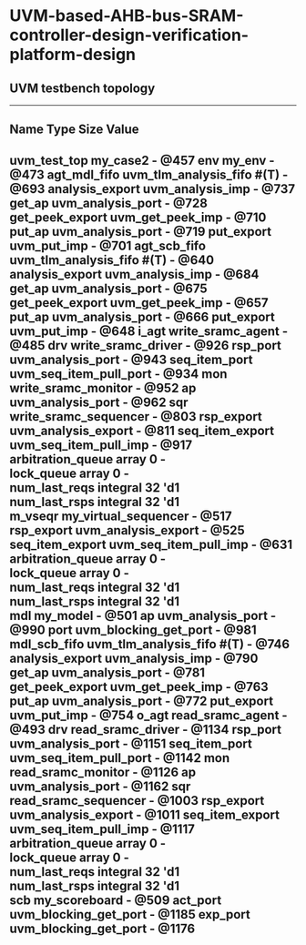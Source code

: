 # UVM-based-AHB-bus-SRAM-controller-design-verification-platform-design
## UVM testbench topology

------------------------------------------------------------------
Name                       Type                        Size  Value
------------------------------------------------------------------
uvm_test_top               my_case2                    -     @457 
  env                      my_env                      -     @473 
    agt_mdl_fifo           uvm_tlm_analysis_fifo #(T)  -     @693 
      analysis_export      uvm_analysis_imp            -     @737 
      get_ap               uvm_analysis_port           -     @728 
      get_peek_export      uvm_get_peek_imp            -     @710 
      put_ap               uvm_analysis_port           -     @719 
      put_export           uvm_put_imp                 -     @701 
    agt_scb_fifo           uvm_tlm_analysis_fifo #(T)  -     @640 
      analysis_export      uvm_analysis_imp            -     @684 
      get_ap               uvm_analysis_port           -     @675 
      get_peek_export      uvm_get_peek_imp            -     @657 
      put_ap               uvm_analysis_port           -     @666 
      put_export           uvm_put_imp                 -     @648 
    i_agt                  write_sramc_agent           -     @485 
      drv                  write_sramc_driver          -     @926 
        rsp_port           uvm_analysis_port           -     @943 
        seq_item_port      uvm_seq_item_pull_port      -     @934 
      mon                  write_sramc_monitor         -     @952 
        ap                 uvm_analysis_port           -     @962 
      sqr                  write_sramc_sequencer       -     @803 
        rsp_export         uvm_analysis_export         -     @811 
        seq_item_export    uvm_seq_item_pull_imp       -     @917 
        arbitration_queue  array                       0     -    
        lock_queue         array                       0     -    
        num_last_reqs      integral                    32    'd1  
        num_last_rsps      integral                    32    'd1  
    m_vseqr                my_virtual_sequencer        -     @517 
      rsp_export           uvm_analysis_export         -     @525 
      seq_item_export      uvm_seq_item_pull_imp       -     @631 
      arbitration_queue    array                       0     -    
      lock_queue           array                       0     -    
      num_last_reqs        integral                    32    'd1  
      num_last_rsps        integral                    32    'd1  
    mdl                    my_model                    -     @501 
      ap                   uvm_analysis_port           -     @990 
      port                 uvm_blocking_get_port       -     @981 
    mdl_scb_fifo           uvm_tlm_analysis_fifo #(T)  -     @746 
      analysis_export      uvm_analysis_imp            -     @790 
      get_ap               uvm_analysis_port           -     @781 
      get_peek_export      uvm_get_peek_imp            -     @763 
      put_ap               uvm_analysis_port           -     @772 
      put_export           uvm_put_imp                 -     @754 
    o_agt                  read_sramc_agent            -     @493 
      drv                  read_sramc_driver           -     @1134
        rsp_port           uvm_analysis_port           -     @1151
        seq_item_port      uvm_seq_item_pull_port      -     @1142
      mon                  read_sramc_monitor          -     @1126
        ap                 uvm_analysis_port           -     @1162
      sqr                  read_sramc_sequencer        -     @1003
        rsp_export         uvm_analysis_export         -     @1011
        seq_item_export    uvm_seq_item_pull_imp       -     @1117
        arbitration_queue  array                       0     -    
        lock_queue         array                       0     -    
        num_last_reqs      integral                    32    'd1  
        num_last_rsps      integral                    32    'd1  
    scb                    my_scoreboard               -     @509 
      act_port             uvm_blocking_get_port       -     @1185
      exp_port             uvm_blocking_get_port       -     @1176
------------------------------------------------------------------

